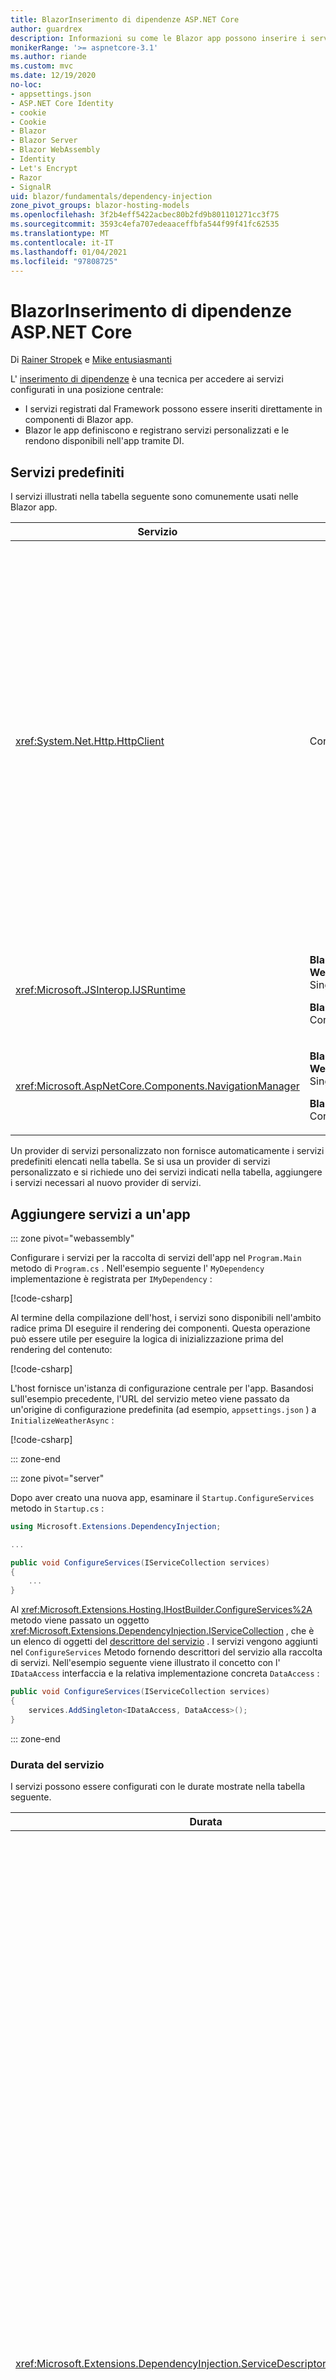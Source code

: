 ```yaml
---
title: BlazorInserimento di dipendenze ASP.NET Core
author: guardrex
description: Informazioni su come le Blazor app possono inserire i servizi nei componenti.
monikerRange: '>= aspnetcore-3.1'
ms.author: riande
ms.custom: mvc
ms.date: 12/19/2020
no-loc:
- appsettings.json
- ASP.NET Core Identity
- cookie
- Cookie
- Blazor
- Blazor Server
- Blazor WebAssembly
- Identity
- Let's Encrypt
- Razor
- SignalR
uid: blazor/fundamentals/dependency-injection
zone_pivot_groups: blazor-hosting-models
ms.openlocfilehash: 3f2b4eff5422acbec80b2fd9b801101271cc3f75
ms.sourcegitcommit: 3593c4efa707edeaaceffbfa544f99f41fc62535
ms.translationtype: MT
ms.contentlocale: it-IT
ms.lasthandoff: 01/04/2021
ms.locfileid: "97808725"
---
```

# <a name="aspnet-core-no-locblazor-dependency-injection"></a>BlazorInserimento di dipendenze ASP.NET Core

Di [Rainer Stropek](https://www.timecockpit.com) e [Mike entusiasmanti](https://github.com/mjrousos)

L' [inserimento di dipendenze](xref:fundamentals/dependency-injection) è una tecnica per accedere ai servizi configurati in una posizione centrale:

* I servizi registrati dal Framework possono essere inseriti direttamente in componenti di Blazor app.
* Blazor le app definiscono e registrano servizi personalizzati e le rendono disponibili nell'app tramite DI.

## <a name="default-services"></a>Servizi predefiniti

I servizi illustrati nella tabella seguente sono comunemente usati nelle Blazor app.

| Servizio | Durata | Descrizione |
| ------- | -------- | ----------- |
| <xref:System.Net.Http.HttpClient> | Con ambito | <p>Fornisce metodi per l'invio di richieste HTTP e la ricezione di risposte HTTP da una risorsa identificata da un URI.</p><p>L'istanza di <xref:System.Net.Http.HttpClient> in un' Blazor WebAssembly applicazione utilizza il browser per gestire il traffico HTTP in background.</p><p>Blazor Server per impostazione predefinita, le app non includono un <xref:System.Net.Http.HttpClient> configurato come servizio. Fornire un <xref:System.Net.Http.HttpClient> a un' Blazor Server app.</p><p>Per altre informazioni, vedere <xref:blazor/call-web-api>.</p><p>Un <xref:System.Net.Http.HttpClient> viene registrato come servizio con ambito, non come singleton. Per ulteriori informazioni, vedere la sezione [durata del servizio](#service-lifetime) .</p> |
| <xref:Microsoft.JSInterop.IJSRuntime> | <p>**Blazor WebAssembly**: Singleton</p><p>**Blazor Server**: Con ambito</p> | Rappresenta un'istanza di un runtime JavaScript in cui vengono inviate le chiamate a JavaScript. Per altre informazioni, vedere <xref:blazor/call-javascript-from-dotnet>. |
| <xref:Microsoft.AspNetCore.Components.NavigationManager> | <p>**Blazor WebAssembly**: Singleton</p><p>**Blazor Server**: Con ambito</p> | Contiene gli helper per lavorare con gli URI e lo stato di navigazione. Per ulteriori informazioni, vedere [URI e Helper dello stato di navigazione](xref:blazor/fundamentals/routing#uri-and-navigation-state-helpers). |

Un provider di servizi personalizzato non fornisce automaticamente i servizi predefiniti elencati nella tabella. Se si usa un provider di servizi personalizzato e si richiede uno dei servizi indicati nella tabella, aggiungere i servizi necessari al nuovo provider di servizi.

## <a name="add-services-to-an-app"></a>Aggiungere servizi a un'app

::: zone pivot="webassembly"

Configurare i servizi per la raccolta di servizi dell'app nel `Program.Main` metodo di `Program.cs` . Nell'esempio seguente l' `MyDependency` implementazione è registrata per `IMyDependency` :

[!code-csharp[](dependency-injection/samples_snapshot/Program1.cs?highlight=7)]

Al termine della compilazione dell'host, i servizi sono disponibili nell'ambito radice prima DI eseguire il rendering dei componenti. Questa operazione può essere utile per eseguire la logica di inizializzazione prima del rendering del contenuto:

[!code-csharp[](dependency-injection/samples_snapshot/Program2.cs?highlight=7,12-13)]

L'host fornisce un'istanza di configurazione centrale per l'app. Basandosi sull'esempio precedente, l'URL del servizio meteo viene passato da un'origine di configurazione predefinita (ad esempio, `appsettings.json` ) a `InitializeWeatherAsync` :

[!code-csharp[](dependency-injection/samples_snapshot/Program3.cs?highlight=13-14)]

::: zone-end

::: zone pivot="server"

Dopo aver creato una nuova app, esaminare il `Startup.ConfigureServices` metodo in `Startup.cs` :

```csharp
using Microsoft.Extensions.DependencyInjection;

...

public void ConfigureServices(IServiceCollection services)
{
    ...
}
```

Al <xref:Microsoft.Extensions.Hosting.IHostBuilder.ConfigureServices%2A> metodo viene passato un oggetto <xref:Microsoft.Extensions.DependencyInjection.IServiceCollection> , che è un elenco di oggetti del [descrittore del servizio](xref:Microsoft.Extensions.DependencyInjection.ServiceDescriptor) . I servizi vengono aggiunti nel `ConfigureServices` Metodo fornendo descrittori del servizio alla raccolta di servizi. Nell'esempio seguente viene illustrato il concetto con l' `IDataAccess` interfaccia e la relativa implementazione concreta `DataAccess` :

```csharp
public void ConfigureServices(IServiceCollection services)
{
    services.AddSingleton<IDataAccess, DataAccess>();
}
```

::: zone-end

### <a name="service-lifetime"></a>Durata del servizio

I servizi possono essere configurati con le durate mostrate nella tabella seguente.

| Durata | Descrizione |
| -------- | ----------- |
| <xref:Microsoft.Extensions.DependencyInjection.ServiceDescriptor.Scoped%2A> | <p>Blazor WebAssembly Attualmente le app non hanno un concetto di ambiti di. `Scoped`-i servizi registrati si comportano come `Singleton` servizi.</p><p>Il Blazor Server modello di hosting supporta la `Scoped` durata tra le richieste HTTP, ma non tra SignalR i messaggi di connessione/circuito tra i componenti caricati nel client. Le Razor pagine o la parte MVC dell'app considera i servizi con ambito normalmente e ricrea i servizi in *ogni richiesta http* quando si naviga tra pagine o viste oppure da una pagina o da una vista a un componente. I servizi con ambito non vengono ricostruiti quando ci si sposta tra i componenti nel client, dove la comunicazione con il server avviene tramite la SignalR connessione del circuito dell'utente, non tramite richieste HTTP. Negli scenari dei componenti seguenti nel client, i servizi con ambito vengono ricostruiti perché viene creato un nuovo circuito per l'utente:</p><ul><li>L'utente chiude la finestra del browser. L'utente apre una nuova finestra e torna all'app.</li><li>L'utente chiude l'ultima scheda dell'app in una finestra del browser. L'utente apre una nuova scheda e torna all'app.</li><li>L'utente seleziona il pulsante ricarica/Aggiorna del browser.</li></ul><p>Per ulteriori informazioni sul mantenimento dello stato utente tra i servizi con ambito nelle Blazor Server app, vedere <xref:blazor/hosting-models?pivots=server> .</p> |
| <xref:Microsoft.Extensions.DependencyInjection.ServiceDescriptor.Singleton%2A> | La creazione di una *singola istanza* del servizio. Tutti i componenti che richiedono un `Singleton` servizio ricevono un'istanza dello stesso servizio. |
| <xref:Microsoft.Extensions.DependencyInjection.ServiceDescriptor.Transient%2A> | Ogni volta che un componente ottiene un'istanza di un `Transient` servizio dal contenitore del servizio, riceve una *nuova istanza* del servizio. |

Il sistema DI è basato sul sistema DI ASP.NET Core. Per altre informazioni, vedere <xref:fundamentals/dependency-injection>.

## <a name="request-a-service-in-a-component"></a>Richiedere un servizio in un componente

Una volta aggiunti i servizi alla raccolta di servizi, inserire i servizi nei componenti usando la [`@inject`](xref:mvc/views/razor#inject) Razor direttiva, che ha due parametri:

* Tipo: tipo di servizio da inserire.
* Property: nome della proprietà che riceve il servizio app inserito. La proprietà non richiede la creazione manuale. Il compilatore crea la proprietà.

Per altre informazioni, vedere <xref:mvc/views/dependency-injection>.

Usare più [`@inject`](xref:mvc/views/razor#inject) istruzioni per inserire servizi diversi.

Nell'esempio seguente viene illustrato come utilizzare [`@inject`](xref:mvc/views/razor#inject) . Il servizio che implementa `Services.IDataAccess` viene inserito nella proprietà del componente `DataRepository` . Si noti come il codice usa solo l' `IDataAccess` astrazione:

[!code-razor[](dependency-injection/samples_snapshot/CustomerList.razor?highlight=2-3,20)]

Internamente, la proprietà generata ( `DataRepository` ) utilizza l' [`[Inject]`](xref:Microsoft.AspNetCore.Components.InjectAttribute) attributo. In genere, questo attributo non viene utilizzato direttamente. Se è necessaria una classe base per i componenti e le proprietà inserite sono necessarie anche per la classe base, aggiungere manualmente l' [`[Inject]`](xref:Microsoft.AspNetCore.Components.InjectAttribute) attributo:

```csharp
using Microsoft.AspNetCore.Components;

public class ComponentBase : IComponent
{
    [Inject]
    protected IDataAccess DataRepository { get; set; }

    ...
}
```

Nei componenti derivati dalla classe di base, la [`@inject`](xref:mvc/views/razor#inject) direttiva non è obbligatoria. La <xref:Microsoft.AspNetCore.Components.InjectAttribute> classe della classe base è sufficiente:

```razor
@page "/demo"
@inherits ComponentBase

<h1>Demo Component</h1>
```

## <a name="use-di-in-services"></a>Usare l'inserimento DI dipendenze nei servizi

Servizi complessi potrebbe richiedere servizi aggiuntivi. Nell'esempio seguente `DataAccess` richiede il <xref:System.Net.Http.HttpClient> servizio predefinito. [`@inject`](xref:mvc/views/razor#inject) (o l' [`[Inject]`](xref:Microsoft.AspNetCore.Components.InjectAttribute) attributo) non è disponibile per l'uso nei servizi. È necessario usare invece l' *inserimento del costruttore* . I servizi necessari vengono aggiunti aggiungendo parametri al costruttore del servizio. Quando si crea il servizio, vengono riconosciuti i servizi richiesti nel costruttore e forniti DI conseguenza. Nell'esempio seguente, il costruttore riceve una <xref:System.Net.Http.HttpClient> via di. <xref:System.Net.Http.HttpClient> è un servizio predefinito.

```csharp
using System.Net.Http;

public class DataAccess : IDataAccess
{
    public DataAccess(HttpClient http)
    {
        ...
    }
}
```

Prerequisiti per l'inserimento del costruttore:

* È necessario che esista un costruttore i cui argomenti possono essere tutti soddisfatti da DI. Sono consentiti parametri aggiuntivi non analizzati da DI se specificano i valori predefiniti.
* Il costruttore applicabile deve essere `public` .
* È necessario che esista un costruttore applicabile. In caso di ambiguità, viene generata un'eccezione.

## <a name="utility-base-component-classes-to-manage-a-di-scope"></a>Classi di componenti di base dell'utilità per gestire un ambito DI

Nelle app ASP.NET Core, i servizi con ambito hanno in genere come ambito la richiesta corrente. Al termine della richiesta, tutti i servizi con ambito o temporaneo vengono eliminati dal sistema DI. Nelle Blazor Server app, l'ambito della richiesta dura per la durata della connessione client, che può comportare la permanenza di servizi temporanei e con ambito più a lungo del previsto. Nelle Blazor WebAssembly app i servizi registrati con una durata con ambito vengono considerati come singleton, quindi vivono più a lungo rispetto ai servizi con ambito nelle app ASP.NET Core tipiche.

> [!NOTE]
> Per rilevare servizi temporanei monouso in un'app, vedere la sezione [rilevare gli eliminabili temporanei](#detect-transient-disposables) .

Un approccio che limita la durata di un servizio nelle Blazor app è l'uso del <xref:Microsoft.AspNetCore.Components.OwningComponentBase> tipo. <xref:Microsoft.AspNetCore.Components.OwningComponentBase> è un tipo astratto derivato da <xref:Microsoft.AspNetCore.Components.ComponentBase> che consente di creare un ambito di che corrisponde alla durata del componente. Con questo ambito, è possibile usare i servizi DI i con una durata con ambito e fare in modo che siano attivi fino a quando il componente. Quando il componente viene eliminato definitivamente, vengono eliminati anche i servizi del provider di servizi con ambito. Questa operazione può essere utile per i servizi che:

* È necessario riutilizzarlo all'interno di un componente, perché la durata temporanea non è appropriata.
* Non devono essere condivise tra i componenti, perché la durata singleton non è appropriata.

Sono disponibili due versioni del <xref:Microsoft.AspNetCore.Components.OwningComponentBase> tipo:

* <xref:Microsoft.AspNetCore.Components.OwningComponentBase> è un elemento figlio astratto e disposable del <xref:Microsoft.AspNetCore.Components.ComponentBase> tipo con una <xref:Microsoft.AspNetCore.Components.OwningComponentBase.ScopedServices> proprietà protetta di tipo <xref:System.IServiceProvider> . Questo provider può essere utilizzato per risolvere i servizi che hanno come ambito la durata del componente.

  I servizi DI inserimento nel componente usando [`@inject`](xref:mvc/views/razor#inject) o l' [`[Inject]`](xref:Microsoft.AspNetCore.Components.InjectAttribute) attributo non vengono creati nell'ambito del componente. Per utilizzare l'ambito del componente, i servizi devono essere risolti utilizzando <xref:Microsoft.Extensions.DependencyInjection.ServiceProviderServiceExtensions.GetRequiredService%2A> o <xref:System.IServiceProvider.GetService%2A> . Tutti i servizi risolti utilizzando il <xref:Microsoft.AspNetCore.Components.OwningComponentBase.ScopedServices> provider hanno le dipendenze fornite dallo stesso ambito.

  [!code-razor[](dependency-injection/samples_snapshot/Preferences.razor?highlight=3,20-21)]

* <xref:Microsoft.AspNetCore.Components.OwningComponentBase%601> deriva da <xref:Microsoft.AspNetCore.Components.OwningComponentBase> e aggiunge una <xref:Microsoft.AspNetCore.Components.OwningComponentBase%601.Service%2A> proprietà che restituisce un'istanza di `T` dal provider dell'ambito di. Questo tipo è un modo pratico per accedere ai servizi con ambito senza usare un'istanza di <xref:System.IServiceProvider> quando è presente un servizio primario richiesto dall'app dal contenitore di inserimento delle dipendenze usando l'ambito del componente. La <xref:Microsoft.AspNetCore.Components.OwningComponentBase.ScopedServices> proprietà è disponibile, in modo che l'app possa ottenere i servizi di altri tipi, se necessario.

  [!code-razor[](dependency-injection/samples_snapshot/Users.razor?highlight=3,5,8)]

## <a name="use-of-an-entity-framework-core-ef-core-dbcontext-from-di"></a>Uso di un Entity Framework Core (EF Core) DbContext da DI

Per altre informazioni, vedere <xref:blazor/blazor-server-ef-core>.

## <a name="detect-transient-disposables"></a>Rilevare eliminabili temporanei

Gli esempi seguenti illustrano come rilevare servizi temporanei monouso in un'app che deve usare <xref:Microsoft.AspNetCore.Components.OwningComponentBase> . Per ulteriori informazioni, vedere la sezione relativa [alle classi dei componenti di base dell'utilità per gestire una](#utility-base-component-classes-to-manage-a-di-scope) sezione dell'ambito.

::: zone pivot="webassembly"

`DetectIncorrectUsagesOfTransientDisposables.cs`:

[!code-csharp[](dependency-injection/samples_snapshot/3.x/transient-disposables/DetectIncorrectUsagesOfTransientDisposables-wasm.cs)]

Nell' `TransientDisposable` esempio seguente viene rilevato ( `Program.cs` ):

::: moniker range=">= aspnetcore-5.0"

[!code-csharp[](dependency-injection/samples_snapshot/5.x/transient-disposables/DetectIncorrectUsagesOfTransientDisposables-wasm-program.cs?highlight=6,9,17,22-25)]

::: moniker-end 

::: moniker range="< aspnetcore-5.0"

[!code-csharp[](dependency-injection/samples_snapshot/3.x/transient-disposables/DetectIncorrectUsagesOfTransientDisposables-wasm-program.cs?highlight=6,9,17,22-25)]

::: moniker-end

::: zone-end

::: zone pivot="server"

`DetectIncorrectUsagesOfTransientDisposables.cs`:

[!code-csharp[](dependency-injection/samples_snapshot/3.x/transient-disposables/DetectIncorrectUsagesOfTransientDisposables-server.cs)]

Aggiungere lo spazio dei nomi per <xref:Microsoft.Extensions.DependencyInjection?displayProperty=fullName> a `Program.cs` :

```csharp
using Microsoft.Extensions.DependencyInjection;
```

In `Program.CreateHostBuilder` di `Program.cs` :

[!code-csharp[](dependency-injection/samples_snapshot/3.x/transient-disposables/DetectIncorrectUsagesOfTransientDisposables-server-program.cs?highlight=3)]

Nell' `TransientDependency` esempio seguente viene rilevato ( `Startup.cs` ):

[!code-csharp[](dependency-injection/samples_snapshot/3.x/transient-disposables/DetectIncorrectUsagesOfTransientDisposables-server-startup.cs?highlight=6-8,11-32)]

::: zone-end

L'app può registrare gli eliminabili temporanei senza generare un'eccezione. Tuttavia, se si tenta di risolvere i risultati monouso temporanei in un oggetto <xref:System.InvalidOperationException> , come illustrato nell'esempio riportato di seguito.

`Pages/TransientDisposable.razor`:

```razor
@page "/transient-disposable"
@inject TransientDisposable TransientDisposable

<h1>Transient Disposable Detection</h1>
```

Passare al `TransientDisposable` componente in `/transient-disposable` e <xref:System.InvalidOperationException> viene generata un'eccezione quando il Framework tenta di costruire un'istanza di `TransientDisposable` :

> System. InvalidOperationException: si sta tentando di risolvere TransientDisposable di servizio Disposable temporaneo nell'ambito errato. Usare una \<T> classe di base del componente ' OwningComponentBase ' per il servizio ' t'che si sta tentando di risolvere.

## <a name="additional-resources"></a>Risorse aggiuntive

* <xref:fundamentals/dependency-injection>
* [`IDisposable` linee guida per le istanze temporanee e condivise](xref:fundamentals/dependency-injection#idisposable-guidance-for-transient-and-shared-instances)
* <xref:mvc/views/dependency-injection>
